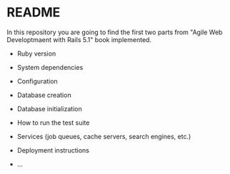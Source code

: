# README

In this repository you are going to find the first two parts from "Agile Web Developtmaent with Rails 5.1" book implemented.


* Ruby version

* System dependencies

* Configuration

* Database creation

* Database initialization

* How to run the test suite

* Services (job queues, cache servers, search engines, etc.)

* Deployment instructions

* ...
